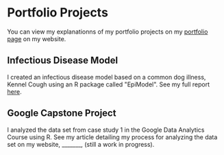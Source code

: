 # Portfolio Projects
You can view my explanationns of my portfolio projects on my [portfolio page](https://www.kellyjadams.com/portfolio) on my website. 

## Infectious Disease Model
I created an infectious disease model based on a common dog illness, Kennel Cough using an R package called "EpiModel". See my full report [here](https://5f31689b-f95d-484d-94c8-97a7bb2f3e60.filesusr.com/ugd/bc9ec1_ed23defb9f41424ab7aee99c35725433.pdf). 

## Google Capstone Project
I analyzed the data set from case study 1 in the Google Data Analytics Course using R. 
See my article detailing my process for analyzing the data set on my website, _______, (still a work in progress).
